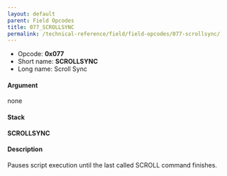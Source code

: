 ```yaml
---
layout: default
parent: Field Opcodes
title: 077_SCROLLSYNC
permalink: /technical-reference/field/field-opcodes/077-scrollsync/
---
```


-   Opcode: **0x077**
-   Short name: **SCROLLSYNC**
-   Long name: Scroll Sync

#### Argument

none

#### Stack

  
**SCROLLSYNC**

#### Description

Pauses script execution until the last called SCROLL command finishes.
